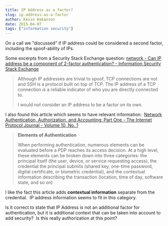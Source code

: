 ```yaml
---
title: IP Address as a factor?
slug: ip-address-as-a-factor
author: Kevin Hakanson
date: 2015-04-07
tags: ["information security"]
---
```

On a call we "discussed" if IP address could be considered a second factor, including the spoof-ability of IPs.

Some excerpts from a Security Stack Exchange question: [network - Can IP address be a component of 2-factor authentication? - Information Security Stack Exchange](http://security.stackexchange.com/questions/12701/can-ip-address-be-a-component-of-2-factor-authentication)

> Although IP addresses are trivial to spoof, TCP connections are not and SSH is a protocol built on top of TCP. The IP address of a TCP connection _is_ a reliable indicator of who you are directly connected to.
>
> I would not consider an IP address to be a factor on its own.

I also found this article which seems to have relevant information:  [Network Authentication, Authorization, and Accounting: Part One - The Internet Protocol Journal - Volume 10, No. 1](http://www.cisco.com/web/about/ac123/ac147/archived_issues/ipj_10-1/101_aaa-part1.html)

> **Elements of Authentication**
>
> When performing authentication, numerous elements can be evaluated before a PDP reaches its access decision. At a high level, these elements can be broken down into three categories: the principal itself (the user, device, or service requesting access), the credential the principal submits (shared key, one-time password, digital certificate, or biometric credential), and the contextual information describing the transaction (location, time of day, software state, and so on)

I like the fact this article adds **contextual information** separate from the credential.  IP address information seems to fit in this category.

Is it correct to state that IP Address is not an additional factor for authentication, but it is additional context that can be taken into account to add security?  Is this really authorization at this point?